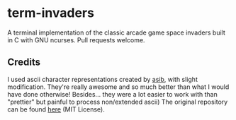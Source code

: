 # term-invaders

A terminal implementation of the classic arcade game space invaders built in C with GNU ncurses. Pull requests welcome.

## Credits

I used ascii character representations created by [asib](https://github.com/asib), with slight modification. They're really awesome and so much better than what I would have done otherwise! Besides... they were a lot easier to work with than "prettier" but painful to process non/extended ascii) The original repository can be found [here](https://github.com/asib/spaceinvaders) (MIT License).

